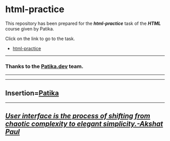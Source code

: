 # html-practice

This repository has been prepared for the ***html-practice*** task of the ***HTML*** course given by Patika.

Click on the link to go to the task.
* [html-practice](https://github.com/agitcelik21/html-practice/blob/main/index.html)


---
### **Thanks to the [Patika.dev](https://app.patika.dev/) team.**
---
---
Insertion=[**Patika**](https://app.patika.dev/)
---
---
## ***[User interface is the process of shifting from chaotic complexity to elegant simplicity.-Akshat Paul](https://github.com/akshatpaul)*** ##

